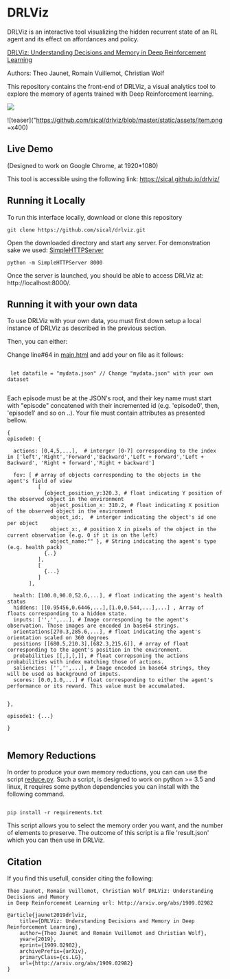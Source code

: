 # DRLViz

DRLViz is an interactive tool visualizing the hidden recurrent state of an RL agent and its effect on affordances and policy. 



[DRLViz: Understanding Decisions and Memory in Deep Reinforcement Learning](https://arxiv.org/abs/1909.02982)

Authors: Theo Jaunet, Romain Vuillemot, Christian Wolf


This repository contains the front-end of DRLViz, a visual analytics tool to explore the memory of agents trained with Deep Reinforcement learning.


<img src="https://github.com/sical/drlviz/blob/master/static/assets/item.png" heigh="400">

![teaser]("https://github.com/sical/drlviz/blob/master/static/assets/item.png =x400)


## Live Demo
(Designed to work on Google Chrome, at 1920*1080)

This tool is accessible using the following link: https://sical.github.io/drlviz/


## Running it Locally


To run this interface locally, download or clone this repository

```
git clone https://github.com/sical/drlviz.git
``` 


Open the downloaded directory and start any server. For demonstration sake we used: [SimpleHTTPServer](https://docs.python.org/2/library/simplehttpserver.html)

```
python -m SimpleHTTPServer 8000
```

Once the server is launched, you should be able to access DRLViz at: http://localhost:8000/.


## Running it with your own data

To use DRLViz with your own data, you must first down setup a local instance of DRLViz as described in the previous section.

Then, you can either:

Change line#64 in [main.html](https://github.com/sical/drlviz/blob/master/main.html) and add your on file as it follows: 

```

 let datafile = "mydata.json" // Change "mydata.json" with your own dataset
 
```
Each episode must be at the JSON's root, and their key name must start with "episode" concatened with their incremented id (e.g. 'episode0', then, 'episode1' and so on ..). Your file must contain attributes as presented bellow.


```
{
episode0: {
 
  actions: [0,4,5,...],  # interger [0-7] corresponding to the index in ['left','Right','Forward','Backward','Left + Forward','Left + Backward', 'Right + forward','Right + backward']
  
  fov: [ # array of objects corresponding to the objects in the agent's field of view
          [
            {object_position_y:320.3, # float indicating Y position of the observed object in the environment
              object_position_x: 310.2, # float indicating X position of the observed object in the environment
              object_id:,  # interger indicating the object's id one per object
              object_x:, # position X in pixels of the object in the current observation (e.g. 0 if it is on the left)
              object_name:"" }, # String indicating the agent's type (e.g. health pack)
            {..}
          ],
          [
            {...}
          ]
       ],
  
  health: [100.0,90.0,52.6,...], # float indicating the agent's health status 
  hiddens: [[0.95456,0.6446,...],[1.0,0.544,...],...] , Array of floats corresponding to a hidden state.
  inputs: ['','',...], # Image corresponding to the agent's observation. Those images are encoded in base64 strings.
  orientations[270.3,285.6,...], # float indicating the agent's orientation scaled on 360 degrees
  positions [[680.5,210.3],[682.3,215.6]], # array of float corresponding to the agent's position in the environment.
  probabilities [[,],[,]], # float correpsoning the actions probabilities with index matching those of actions.
  saliencies: ['','',...], # Image encoded in base64 strings, they will be used as background of inputs.
  scores: [0.0,1.0,...] # float corresponding to either the agent's performance or its reward. This value must be accumalated.
  

},

episode1: {...}

}


```


## Memory Reductions

In order to produce your own memory reductions, you can can use the script [reduce.py](https://github.com/sical/drlviz/blob/master/reduce.py). Such a script, is designed to work on python >= 3.5 and linux, it requires some python dependencies you can install with the following command.

```

pip install -r requirements.txt

```

This script allows you to select the memory order you want, and the number of elements to preserve. The outcome of this script is a file 'result.json' which you can then use in DRLViz.


## Citation

If you find this usefull, consider citing the following:
```
Theo Jaunet, Romain Vuillemot, Christian Wolf DRLViz: Understanding Decisions and Memory
in Deep Reinforcement Learning url: http://arxiv.org/abs/1909.02982
```


```
@article{jaunet2019drlviz,
    title={DRLViz: Understanding Decisions and Memory in Deep Reinforcement Learning},
    author={Theo Jaunet and Romain Vuillemot and Christian Wolf},
    year={2019},
    eprint={1909.02982},
    archivePrefix={arXiv},
    primaryClass={cs.LG},
    url={http://arxiv.org/abs/1909.02982}
}

```

